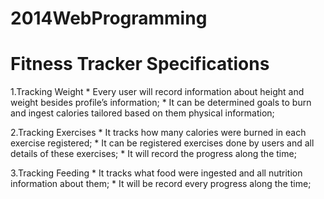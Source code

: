 2014WebProgramming
==================

# Fitness Tracker Specifications

1.Tracking Weight
	* Every user will record information about height and weight besides profile’s information;
	* It can be determined goals to burn and ingest calories tailored based on them physical information; 

2.Tracking Exercises
	* It tracks how many calories were burned in each exercise registered;
	* It can be registered exercises done by users and all details of these exercises;
	* It will record the progress along the time;

3.Tracking Feeding
	* It tracks what food were ingested and all nutrition information about them;
	* It will be record every progress along the time;

